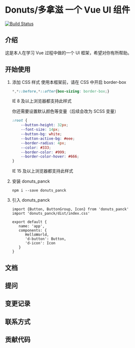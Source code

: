 # Donuts/多拿滋 一个 Vue UI 组件

[![Build Status](https://travis-ci.com/webpanck/Donuts.svg?branch=main)](https://travis-ci.com/webpanck/Donuts)

## 介绍

这是本人在学习 Vue 过程中做的一个 UI 框架，希望对你有所帮助。

## 开始使用

1. 添加 CSS 样式
    使用本框架前，请在 CSS 中开启 border-box
    
    ```css
    *,*::before,*::after{box-sizing: border-box;}
    ```
    IE 8 及以上浏览器都支持此样式
    
    你还需要设置默认颜色等变量（后续会改为 SCSS 变量）
    ```css
    :root {
        --button-height: 32px;
        --font-size: 14px;
        --button-bg: white;
        --button-active-bg: #eee;
        --border-radius: 4px;
        --color: #333;
        --border-color: #999;
        --border-color-hover: #666;
    }
    ```
    IE 15 及以上浏览器都支持此样式

2. 安装 donuts_panck
   ```
   npm i --save donuts_panck
   ```

3. 引入 donuts_panck
   ```
   import {Button, ButtonGroup, Icon} from 'donuts_panck'
   import 'donuts_panck/dist/index.css'
   
   export default {
      name: 'app',
      components: {
         HelloWorld,
         'd-button': Button,
         'd-icon': Icon
      }
   }
   ```

## 文档

## 提问

## 变更记录

## 联系方式

## 贡献代码

